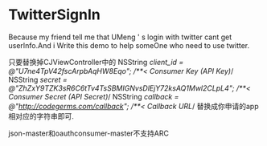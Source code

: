 # TwitterSignIn
Because my friend tell me that UMeng ' s login with twitter cant get userInfo.And i Write this demo to help someOne who need to use twitter.

只要替换掉CJViewController中的
NSString *client_id = @"U7ne4TpV42fscArpbAqHW8Eqo";                         /**< Consumer Key (API Key)*/
NSString *secret = @"ZhZxY9TZK3sR6C6tTv4TsSBMIGNvsDlEjY72ksAQ1Mwl2CLpL4";   /**< Consumer Secret (API Secret)*/
NSString *callback = @"http://codegerms.com/callback";                      /**< Callback URL*/
替换成你申请的app相对应的字符串即可.

json-master和oauthconsumer-master不支持ARC
